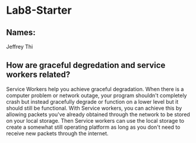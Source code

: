 # Lab8-Starter

## Names:
Jeffrey Thi



## How are graceful degredation and service workers related?
Service Workers help you achieve graceful degradation. When there is a computer problem or network outage, your program shouldn't completely crash but instead gracefully degrade or function on a lower level but it should still be functional. With Service workers, you can achieve this by allowing packets you've already obtained through the network to be stored on your local storage. Then Service workers can use the local storage to create a somewhat still operating platform as long as you don't need to receive new packets through the internet. 